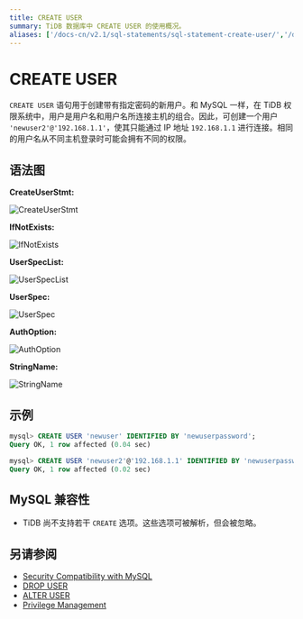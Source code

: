 ```yaml
---
title: CREATE USER
summary: TiDB 数据库中 CREATE USER 的使用概况。
aliases: ['/docs-cn/v2.1/sql-statements/sql-statement-create-user/','/docs-cn/v2.1/reference/sql/statements/create-user/']
---
```


# CREATE USER

`CREATE USER` 语句用于创建带有指定密码的新用户。和 MySQL 一样，在 TiDB 权限系统中，用户是用户名和用户名所连接主机的组合。因此，可创建一个用户 `'newuser2'@'192.168.1.1'`，使其只能通过 IP 地址 `192.168.1.1` 进行连接。相同的用户名从不同主机登录时可能会拥有不同的权限。

## 语法图

**CreateUserStmt:**

![CreateUserStmt](https://docs-download.pingcap.com/media/images/docs-cn/sqlgram/CreateUserStmt.png)

**IfNotExists:**

![IfNotExists](https://docs-download.pingcap.com/media/images/docs-cn/sqlgram/IfNotExists.png)

**UserSpecList:**

![UserSpecList](https://docs-download.pingcap.com/media/images/docs-cn/sqlgram/UserSpecList.png)

**UserSpec:**

![UserSpec](https://docs-download.pingcap.com/media/images/docs-cn/sqlgram/UserSpec.png)

**AuthOption:**

![AuthOption](https://docs-download.pingcap.com/media/images/docs-cn/sqlgram/AuthOption.png)

**StringName:**

![StringName](https://docs-download.pingcap.com/media/images/docs-cn/sqlgram/StringName.png)

## 示例

```sql
mysql> CREATE USER 'newuser' IDENTIFIED BY 'newuserpassword';
Query OK, 1 row affected (0.04 sec)

mysql> CREATE USER 'newuser2'@'192.168.1.1' IDENTIFIED BY 'newuserpassword';
Query OK, 1 row affected (0.02 sec)
```

## MySQL 兼容性

* TiDB 尚不支持若干 `CREATE` 选项。这些选项可被解析，但会被忽略。

## 另请参阅

* [Security Compatibility with MySQL](/security-compatibility-with-mysql.md)
* [DROP USER](/sql-statements/sql-statement-drop-user.md)
* [ALTER USER](/sql-statements/sql-statement-alter-user.md)
* [Privilege Management](/privilege-management.md)
